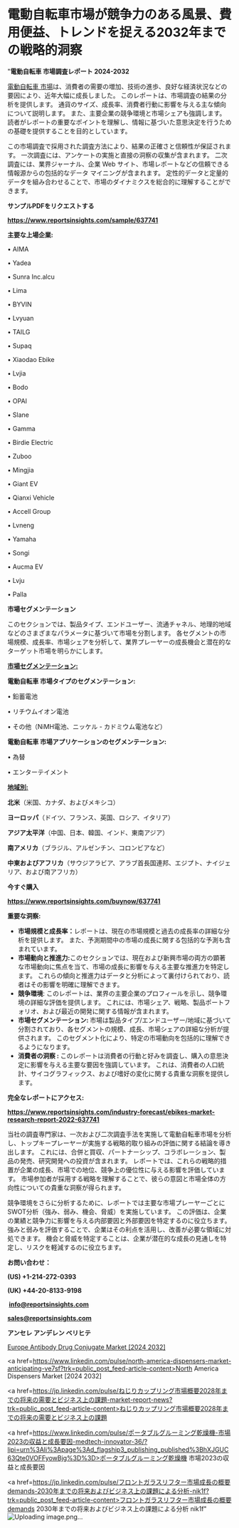 # 電動自転車市場が競争力のある風景、費用便益、トレンドを捉える2032年までの戦略的洞察

"<strong>電動自転車 市場調査レポート 2024-2032</strong>

<a href=https://www.reportsinsights.com/sample/637741>電動自転車 市場</a>は、消費者の需要の増加、技術の進歩、良好な経済状況などの要因により、近年大幅に成長しました。 このレポートは、市場調査の結果の分析を提供します。 通貨のサイズ、成長率、消費者行動に影響を与える主な傾向について説明します。 また、主要企業の競争環境と市場シェアも強調します。 読者がレポートの重要なポイントを理解し、情報に基づいた意思決定を行うための基礎を提供することを目的としています。

この市場調査で採用された調査方法により、結果の正確さと信頼性が保証されます。 一次調査には、アンケートの実施と直接の洞察の収集が含まれます。 二次調査には、業界ジャーナル、企業 Web サイト、市場レポートなどの信頼できる情報源からの包括的なデータ マイニングが含まれます。 定性的データと定量的データを組み合わせることで、市場のダイナミクスを総合的に理解することができます。

<strong><b>サンプルPDFをリクエストする</b></strong>

<a href=https://www.reportsinsights.com/sample/637741><strong><u>https://www.reportsinsights.com/sample/637741</u></strong></a>

<strong>主要な上場企業:</strong>

• AIMA

• Yadea

• Sunra Inc.alcu

• Lima

• BYVIN

• Lvyuan

• TAILG

• Supaq

• Xiaodao Ebike

• Lvjia

• Bodo

• OPAI

• Slane

• Gamma

• Birdie Electric

• Zuboo

• Mingjia

• Giant EV

• Qianxi Vehicle

• Accell Group

• Lvneng

• Yamaha

• Songi

• Aucma EV

• Lvju

• Palla

<strong>市場セグメンテーション</strong>

このセクションでは、製品タイプ、エンドユーザー、流通チャネル、地理的地域などのさまざまなパラメータに基づいて市場を分割します。 各セグメントの市場規模、成長率、市場シェアを分析して、業界プレーヤーの成長機会と潜在的なターゲット市場を明らかにします。

<strong><u>市場セグメンテーション</u></strong><strong><u>:</u></strong>

<strong>電動自転車 市場タイプのセグメンテーション:</strong>

• 鉛蓄電池

• リチウムイオン電池

• その他（NiMH電池、ニッケル - カドミウム電池など）

<strong>電動自転車 市場アプリケーションのセグメンテーション:</strong>

• 為替

• エンターテイメント

<strong><u>地域別</u></strong><strong><u>:</u></strong>

<strong>北米</strong>（米国、カナダ、およびメキシコ）

<strong>ヨーロッパ</strong>（ドイツ、フランス、英国、ロシア、イタリア）

<strong>アジア太平洋</strong>（中国、日本、韓国、インド、東南アジア）

<strong>南アメリカ</strong>（ブラジル、アルゼンチン、コロンビアなど）

<strong>中東およびアフリカ</strong>（サウジアラビア、アラブ首長国連邦、エジプト、ナイジェリア、および南アフリカ）

<strong>今すぐ購入</strong>

<a href=https://www.reportsinsights.com/buynow/637741><strong><u>https://www.reportsinsights.com/buynow/637741</u></strong></a>

<strong>重要な洞察:</strong>
<ul>
  <li><strong>市場規模と成長率：</strong>レポートは、現在の市場規模と過去の成長率の詳細な分析を提供します。 また、予測期間中の市場の成長に関する包括的な予測も含まれています。</li>
  <li><strong>市場動向と推進力:</strong>このセクションでは、現在および新興市場の両方の顕著な市場動向に焦点を当て、市場の成長に影響を与える主要な推進力を特定します。 これらの傾向と推進力はデータと分析によって裏付けられており、読者はその影響を明確に理解できます。</li>
  <li><strong>競争環境</strong>: このレポートは、業界の主要企業のプロフィールを示し、競争環境の詳細な評価を提供します。 これには、市場シェア、戦略、製品ポートフォリオ、および最近の開発に関する情報が含まれます。</li>
  <li><strong>市場セグメンテーション: </strong>市場は製品タイプ/エンドユーザー/地域に基づいて分割されており、各セグメントの規模、成長、市場シェアの詳細な分析が提供されます。 このセグメント化により、特定の市場動向を包括的に理解できるようになります。</li>
  <li><strong>消費者の洞察 : </strong>このレポートは消費者の行動と好みを調査し、購入の意思決定に影響を与える主要な要因を強調しています。 これは、消費者の人口統計、サイコグラフィックス、および嗜好の変化に関する貴重な洞察を提供します。</li>
</ul>
<strong>完全なレポートにアクセス:</strong>

<a href=https://www.reportsinsights.com/industry-forecast/ebikes-market-research-report-2022-637741><strong><u><b>https://www.reportsinsights.com/industry-forecast/ebikes-market-research-report-2022-637741</b></u></strong></a>

当社の調査専門家は、一次および二次調査手法を実施して電動自転車市場を分析し、トップキープレーヤーが実施する戦略的取り組みの評価に関する結論を導き出します。 これには、合併と買収、パートナーシップ、コラボレーション、製品の発売、研究開発への投資が含まれます。 レポートでは、これらの戦略的措置が企業の成長、市場での地位、競争上の優位性に与える影響を評価しています。 市場参加者が採用する戦略を理解することで、彼らの意図と市場全体の方向性についての貴重な洞察が得られます。

競争環境をさらに分析するために、レポートでは主要な市場プレーヤーごとにSWOT分析（強み、弱み、機会、脅威）を実施しています。 この評価は、企業の業績と競争力に影響を与える内部要因と外部要因を特定するのに役立ちます。 強みと弱みを評価することで、企業はその利点を活用し、改善が必要な領域に対処できます。 機会と脅威を特定することは、企業が潜在的な成長の見通しを特定し、リスクを軽減するのに役立ちます。

<strong>お問い合わせ：</strong>

<strong>(US) +1-214-272-0393</strong>

<strong>(UK) +44-20-8133-9198</strong>

<strong> </strong><a href=info@reportsinsights.com><strong><u>info@reportsinsights.com</u></strong></a>

<a href=sales@reportsinsights.com><strong><u>sales@reportsinsights.com</u></strong></a>

<strong>アンセレ アンデレン ベリヒテ</strong>

<a href=https://www.linkedin.com/pulse/europe-antibody-drug-conjugate-market-cagr-key-gxbdc/>Europe Antibody Drug Conjugate Market [2024 2032]</a>

<a href=https://www.linkedin.com/pulse/north-america-dispensers-market-anticipating-ve7sf?trk=public_post_feed-article-content>North America Dispensers Market [2024 2032]</a>

<a href=https://jp.linkedin.com/pulse/ねじりカップリング市場概要2028年までの将来の需要とビジネス上の課題-market-report-news?trk=public_post_feed-article-content>ねじりカップリング市場概要2028年までの将来の需要とビジネス上の課題</a>

<a href=https://www.linkedin.com/pulse/ポータブルグルーミング乾燥機-市場2023の収益と成長要因-medtech-innovator-36/?lipi=urn%3Ali%3Apage%3Ad_flagship3_publishing_published%3BhXJGUC63Qte0VOFFyowBjg%3D%3D>ポータブルグルーミング乾燥機 市場2023の収益と成長要因</a>

<a href=https://jp.linkedin.com/pulse/フロントガラスリフター市場成長の概要demands-2030年までの将来およびビジネス上の課題による分析-nik1f?trk=public_post_feed-article-content>フロントガラスリフター市場成長の概要demands 2030年までの将来およびビジネス上の課題による分析 nik1f</a>"
![Uploading image.png…]()
